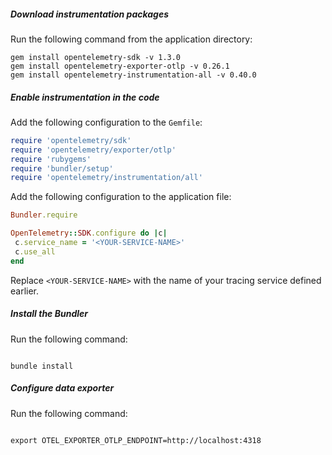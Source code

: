 ##### Download instrumentation packages

Run the following command from the application directory:

```shell
gem install opentelemetry-sdk -v 1.3.0
gem install opentelemetry-exporter-otlp -v 0.26.1
gem install opentelemetry-instrumentation-all -v 0.40.0
```

##### Enable instrumentation in the code

Add the following configuration to the `Gemfile`:

```ruby
require 'opentelemetry/sdk'
require 'opentelemetry/exporter/otlp'
require 'rubygems'
require 'bundler/setup'
require 'opentelemetry/instrumentation/all'
```

Add the following configuration to the application file:

```ruby
Bundler.require

OpenTelemetry::SDK.configure do |c|
 c.service_name = '<YOUR-SERVICE-NAME>'
 c.use_all
end
```

Replace `<YOUR-SERVICE-NAME>` with the name of your tracing service defined earlier.


##### Install the Bundler

Run the following command:

```shell

bundle install

```

##### Configure data exporter

Run the following command:

```shell

export OTEL_EXPORTER_OTLP_ENDPOINT=http://localhost:4318

```